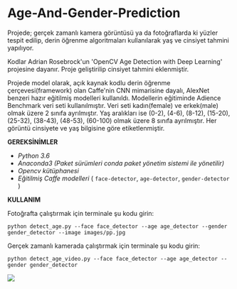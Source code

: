 # Age-And-Gender-Prediction
Projede; gerçek zamanlı kamera görüntüsü ya da fotoğraflarda ki yüzler tespit edilip, derin öğrenme algoritmaları kullanılarak yaş ve cinsiyet tahmini yapılıyor.

Kodlar Adrian Rosebrock'un 'OpenCV Age Detection with Deep Learning' projesine dayanır. Proje geliştirilip cinsiyet tahmini eklenmiştir. 

Projede model olarak, açık kaynak kodlu derin öğrenme çerçevesi(framework) olan Caffe'nin CNN mimarisine dayalı, AlexNet benzeri hazır eğitilmiş modelleri kullanıldı. Modellerin eğitiminde Adience Benchmark veri seti kullanılmıştır. Veri seti kadın(female) ve erkek(male) olmak üzere 2 sınıfa ayrılmıştır. Yaş aralıkları ise (0-2), (4-6), (8-12), (15-20), (25-32), (38-43), (48-53), (60-100) olmak üzere 8 sınıfa ayrılmıştır. Her görüntü cinsiyete ve yaş bilgisine göre etiketlenmiştir.

**GEREKSİNİMLER**
- *Python 3.6*
- *Anaconda3 (Paket sürümleri conda paket yönetim sistemi ile yönetilir)*
- _Opencv kütüphanesi_
- *Eğitilmiş Caffe modelleri* ( ```face-detector```, ```age-detector```, ```gender-detector``` )

**KULLANIM**

Fotoğrafta çalıştırmak için terminale şu kodu girin:

```python detect_age.py --face face_detector --age age_detector --gender gender_detector --image images/pp.jpg```

Gerçek zamanlı kamerada çalıştırmak için terminale şu kodu girin:

````python detect_age_video.py --face face_detector --age age_detector --gender gender_detector````

<img src=“images/pp.jpg”>
